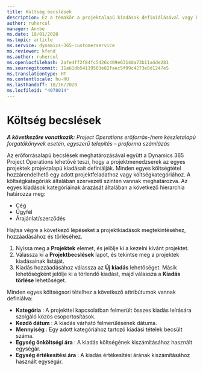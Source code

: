 ```yaml
---
title: Költség becslések
description: Ez a témakör a projektalapú kiadások definiálásával vagy becslésével kapcsolatban tartalmaz tájékoztatást.
author: ruhercul
manager: Annbe
ms.date: 10/01/2020
ms.topic: article
ms.service: dynamics-365-customerservice
ms.reviewer: kfend
ms.author: ruhercul
ms.openlocfilehash: 2afe4ff2f84fc5426c409e6314da73b11a4de281
ms.sourcegitcommit: 11a61db54119503e82faec5f99c4273e8d1247e5
ms.translationtype: HT
ms.contentlocale: hu-HU
ms.lasthandoff: 10/16/2020
ms.locfileid: "4078014"
---
```

# <a name="expense-estimates"></a>Költség becslések
_**A következőre vonatkozik:** Project Operations erőforrás-/nem készletalapú forgatókönyvek esetén, egyszerű telepítés – proforma számlázás_

Az erőforrásalapú becslések meghatározásával együtt a Dynamics 365 Project Operations lehetővé teszi, hogy a projektmenedzserek az egyes projektek projektalapú kiadásait definiálják. Minden egyes költségtétel hozzárendelhető egy adott projektfeladathoz vagy költségkategóriához. A költségkategóriák általában szervezeti szinten vannak meghatározva. Az egyes kiadások kategóriáinak árazását általában a következő hierarchia határozza meg:

- Cég
- Ügyfél
- Árajánlat/szerződés

Hajtsa végre a következő lépéseket a projektkiadások megtekintéséhez, hozzáadásához és törléséhez.

1. Nyissa meg a **Projektek** elemet, és jelölje ki a kezelni kívánt projektet.
2. Válassza ki a **Projektbecslések** lapot, és tekintse meg a projektek kiadásainak listáját.
3. Kiadás hozzáadásához válassza az **Új kiadás** lehetőséget. Másik lehetőségként jelölje ki a törlendő kiadást, majd válassza a **Kiadás törlése** lehetőséget.

Minden egyes költségsori tételhez a következő attribútumok vannak definiálva:

- **Kategória** : A projekttel kapcsolatban felmerült összes kiadás leírására szolgáló közös csoportosítások.
- **Kezdő dátum** : A kiadás várható felmerülésének dátuma.
- **Mennyiség** : Egy adott kategóriához tartozó kiadási tételek becsült száma.
- **Egység önköltségi ára** : A kiadás költségének kiszámításához használt egységár.
- **Egység értékesítési ára** : A kiadás értékesítési árának kiszámításához használt egységár.

